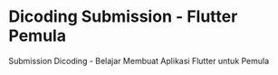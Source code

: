 # Dicoding Submission - Flutter Pemula
 Submission Dicoding - Belajar Membuat Aplikasi Flutter untuk Pemula

